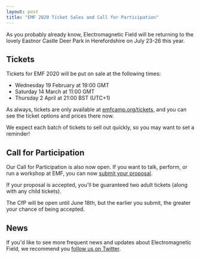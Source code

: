 ```yaml
---
layout: post
title: "EMF 2020 Ticket Sales and Call for Participation"
---
```


As you probably already know, Electromagnetic Field will be returning to the lovely Eastnor Castle Deer Park in Herefordshire on July 23-26 this year.

## Tickets

Tickets for EMF 2020 will be put on sale at the following times:

* Wednesday 19 February at 19:00 GMT
* Saturday 14 March at 11:00 GMT
* Thursday 2 April at 21:00 BST (UTC+1)

As always, tickets are only available at [emfcamp.org/tickets](https://www.emfcamp.org/tickets), and you can see the ticket options and prices there now.

We expect each batch of tickets to sell out quickly, so you may want to set a reminder!

## Call for Participation

Our Call for Participation is also now open. If you want to talk, perform, or run a workshop at EMF, you can now [submit your proposal](https://www.emfcamp.org/cfp).

If your proposal is accepted, you'll be guaranteed two adult tickets (along with any child tickets).

The CfP will be open until June 18th, but the earlier you submit, the greater your chance of being accepted.

## News

If you'd like to see more frequent news and updates about Electromagnetic Field, we recommend you [follow us on Twitter](https://twitter.com/emfcamp).
